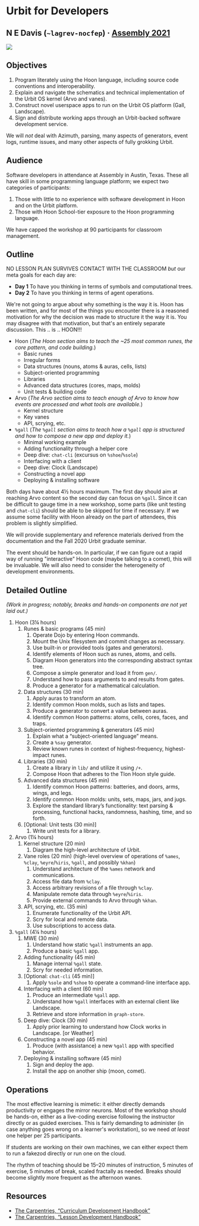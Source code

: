 #   Urbit for Developers
##  N E Davis (`~lagrev-nocfep`) · [Assembly 2021](http://assembly.urbit.org/)

![](https://pbs.twimg.com/media/E8c4z59WEAEWZ0a?format=jpg&name=medium)

##  Objectives

1. Program literately using the Hoon language, including source code conventions and interoperability.
2. Explain and navigate the schematics and technical implementation of the Urbit OS kernel (Arvo and vanes).
3. Construct novel userspace apps to run on the Urbit OS platform (Gall, Landscape).
4. Sign and distribute working apps through an Urbit-backed software development service.

We will _not_ deal with Azimuth, parsing, many aspects of generators, event logs, runtime issues, and many other aspects of fully grokking Urbit.


##  Audience

Software developers in attendance at Assembly in Austin, Texas.  These all have skill in some programming language platform; we expect two categories of participants:

1. Those with little to no experience with software development in Hoon and on the Urbit platform.
2. Those with Hoon School-tier exposure to the Hoon programming language.

We have capped the workshop at 90 participants for classroom management.


##  Outline

NO LESSON PLAN SURVIVES CONTACT WITH THE CLASSROOM _but_ our meta goals for each day are:

- **Day 1** To have you thinking in terms of symbols and computational trees.
- **Day 2** To have you thinking in terms of agent operations.

We're not going to argue about why something is the way it is.  Hoon has been written, and for most of the things you encounter there is a reasoned motivation for why the decision was made to structure it the way it is.  You may disagree with that motivation, but that's an entirely separate discussion.  This .. is .. HOON!!!

- Hoon (_The Hoon section aims to teach the ~25 most common runes, the core pattern, and code building._)
  - Basic runes
  - Irregular forms
  - Data structures (nouns, atoms & auras, cells, lists)
  - Subject-oriented programming
  - Libraries
  - Advanced data structures (cores, maps, molds)
  - Unit tests & building code
- Arvo (_The Arvo section aims to teach enough of Arvo to know how events are processed and what tools are available._)
  - Kernel structure
  - Key vanes
  - API, scrying, etc.
- `%gall` (_The `%gall` section aims to teach how a `%gall` app is structured and how to compose a new app and deploy it._)
  - Minimal working example
  - Adding functionality through a helper core
  - Deep dive:  `chat-cli` (excursus on `%shoe`/`%sole`)
  - Interfacing with a client
  - Deep dive:  Clock (Landscape)
  - Constructing a novel app
  - Deploying & installing software

Both days have about 4½ hours maximum.  The first day should aim at reaching Arvo content so the second day can focus on `%gall`.  Since it can be difficult to gauge time in a new workshop, some parts (like unit testing and `chat-cli`) should be able to be skipped for time if necessary.  If we assume some facility with Hoon already on the part of attendees, this problem is slightly simplified.

We will provide supplementary and reference materials derived from the documentation and the Fall 2020 Urbit graduate seminar.

The event should be hands-on.  In particular, if we can figure out a rapid way of running "interactive" Hoon code (maybe talking to a comet), this will be invaluable.  We will also need to consider the heterogeneity of development environments.


##  Detailed Outline

_(Work in progress; notably, breaks and hands-on components are not yet laid out.)_

1. Hoon (3¼ hours)
    1. Runes & basic programs (45 min)
        1. Operate Dojo by entering Hoon commands.
        2. Mount the Unix filesystem and commit changes as necessary.
        3. Use built-in or provided tools (gates and generators).
        4. Identify elements of Hoon such as runes, atoms, and cells.
        5. Diagram Hoon generators into the corresponding abstract syntax tree.
        6. Compose a simple generator and load it from `gen/`.
        7. Understand how to pass arguments to and results from gates.
        8. Produce a generator for a mathematical calculation.
    2. Data structures (30 min)
        1. Apply auras to transform an atom.
        2. Identify common Hoon molds, such as lists and tapes.
        3. Produce a generator to convert a value between auras.
        4. Identify common Hoon patterns: atoms, cells, cores, faces, and traps.
    3. Subject-oriented programming & generators (45 min)
        1. Explain what a “subject-oriented language” means.
        2. Create a `%say` generator.
        3. Review known runes in context of highest-frequency, highest-impact runes.
    4. Libraries (30 min)
        1. Create a library in `lib/` and utilize it using `/+`.
        2. Compose Hoon that adheres to the Tlon Hoon style guide.
    5. Advanced data structures (45 min)
        1. Identify common Hoon patterns: batteries, and doors, arms, wings, and legs.
        2. Identify common Hoon molds: units, sets, maps, jars, and jugs.
        3. Explore the standard library’s functionality: text parsing & processing, functional hacks, randomness, hashing, time, and so forth.
    6. \[Optional:  Unit tests (30 min)]
        1. Write unit tests for a library.
2. Arvo (1¼ hours)
    1. Kernel structure (20 min)
        1. Diagram the high-level architecture of Urbit.
    2. Vane roles (20 min) (high-level overview of operations of `%ames`, `%clay`, `%eyre`/`%iris`, `%gall`, and possibly `%khan`)
        1. Understand architecture of the `%ames` network and communications.
        2. Access file data from `%clay`.
        3. Access arbitrary revisions of a file through `%clay`.
        4. Manipulate remote data through `%eyre`/`%iris`.
        5. Provide external commands to Arvo through `%khan`.
    3. API, scrying, etc. (35 min)
        1. Enumerate functionality of the Urbit API.
        2. Scry for local and remote data.
        3. Use subscriptions to access data.
3. `%gall` (4¼ hours)
    1. MWE (30 min)
        1. Understand how static `%gall` instruments an app.
        2. Produce a basic `%gall` app.
    2. Adding functionality (45 min)
        1. Manage internal `%gall` state.
        2. Scry for needed information.
    3. \[Optional:  `chat-cli` (45 min)]
        1. Apply `%sole` and `%shoe` to operate a command-line interface app.
    4. Interfacing with a client (60 min)
        1. Produce an intermediate `%gall` app.
        2. Understand how `%gall` interfaces with an external client like Landscape.
        3. Retrieve and store information in `graph-store`.
    5. Deep dive:  Clock (30 min)
        1. Apply prior learning to understand how Clock works in Landscape.  \[or Weather]
    6. Constructing a novel app (45 min)
        1. Produce (with assistance) a new `%gall` app with specified behavior.
    7. Deploying & installing software (45 min)
        1. Sign and deploy the app.
        2. Install the app on another ship (moon, comet).


##  Operations

The most effective learning is mimetic:  it either directly demands productivity or engages the mirror neurons.  Most of the workshop should be hands-on, either as a live-coding exercise following the instructor directly or as guided exercises.  This is fairly demanding to administer (in case anything goes wrong on a learner's workstation), so we need _at least_ one helper per 25 participants.

If students are working on their own machines, we can either expect them to run a fakezod directly or run one on the cloud.

The rhythm of teaching should be 15–20 minutes of instruction, 5 minutes of exercise, 5 minutes of break, scaled fractally as needed.  Breaks should become slightly more frequent as the afternoon wanes.


##  Resources

- [The Carpentries, “Curriculum Development Handbook”](https://cdh.carpentries.org/guiding-principles.html)
- [The Carpentries, “Lesson Development Handbook”](https://docs.carpentries.org/topic_folders/lesson_development/index.html)
